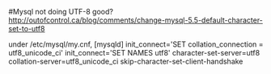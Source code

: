 #Mysql not doing UTF-8 good?
http://outofcontrol.ca/blog/comments/change-mysql-5.5-default-character-set-to-utf8

under /etc/mysql/my.cnf,
[mysqld]
init_connect='SET collation_connection = utf8_unicode_ci'
init_connect='SET NAMES utf8'
character-set-server=utf8
collation-server=utf8_unicode_ci
skip-character-set-client-handshake




